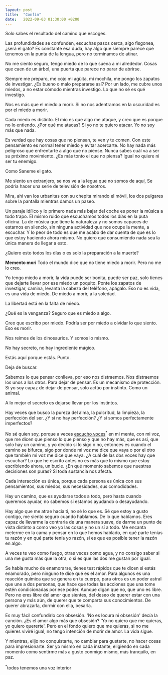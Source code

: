 ```yaml
---
layout: post
title:  "Confín"
date:   2022-09-03 01:30:00 +0200
---
```


Solo sabes el resultado del camino que escoges.

Las profundidades se confunden, escuchas pasos cerca, algo fisgonea, ¿será el gato?
Es constante esa duda, hay algo que siempre parece que tenemos en la punta de la lengua, pero no terminamos de atinar.

No me siento seguro, tengo miedo de lo que suena a mi alrededor. Cosas que caen de un árbol, una puerta que parece no parar de abrirse.

Siempre me preparo, me cojo mi agüita, mi mochila, me pongo los zapatos de investigar. ¿Es bueno o malo prepararse así? Por un lado, me cubre unos miedos, a no estar cómodo mientras investigo. Lo que no sé es qué investigo.

Nos es más que el miedo a morir. Si no nos adentramos en la oscuridad es por el miedo a morir.

Cada miedo es distinto. El mío es que algo me ataque, y creo que es porque no lo entiendo. ¿Por qué me atacas? Si yo no te quiero atacar. Yo no soy más que nada.

Es verdad que hay cosas que no piensan, te ven y te comen. Con este pensamiento es normal tener miedo y evitar acercarte. No hay nada más peligroso que enfrentarte a algo que no piense. Nunca sabes cuál va a ser su próximo movimiento. ¿Es más tonto el que no piensa? Igual no quiere ni ser tu enemigo.

Como Saneme el gato.

Me siento un extranjero, se nos ve a la legua que no somos de aquí, Se podría hacer una serie de televisión de nosotros.

Mira, ahí van los urbanitas con su chepita mirando el móvil, los dos pulgares sobre la pantalla mientras damos un paseo.

Un paraje idílico y lo primero nada más bajar del coche es poner la música a todo trapo. El mismo ruido que escuchamos todos los días en la puta oficina. La de música que tiene la naturaleza y no somos capaces de estarnos en silencio, sin ninguna actividad que nos ocupe la mente, a escuchar. Y lo peor de todo es que me acabo de dar cuenta de que es lo que estoy haciendo ahora mismo. No quiero que consumiendo nada sea la única manera de llegar a esto.

¿Quiero esto todos los días o es solo la preparación a la muerte?

__Memento mori__ Todo el mundo dice que no tiene miedo a morir. Pero no me lo creo.

Yo tengo miedo a morir, la vida puede ser bonita, puede ser paz, solo tienes que dejarte llevar por ese miedo un poquito. Ponte los zapatos de investigar, camina, levanta la cabeza del teléfono, apágalo. Eso no es vida, es una vida de miedo. De miedo a morir, a la soledad.

La libertad está en la falta de miedo.

¿Qué es la venganza? Seguro que es miedo a algo.

Creo que escribo por miedo. Podría ser por miedo a olvidar lo que siento. Eso es morir.

Nos reímos de los dinosaurios. Y somos lo mismo.

No hay secreto, no hay ingrediente mágico.

Estás aquí porque estás. Punto.

Deja de buscar.

Sabemos lo que pensar conlleva, por eso nos distraemos. Nos distraemos los unos a los otros. Para dejar de pensar. Es un mecanismo de protección. Si yo soy capaz de dejar de pensar, solo actúo por instinto. Como un animal.

A lo mejor el secreto es dejarse llevar por los instintos.

Hay veces que busco la pureza del alma, la pulcritud, la limpieza, la perfección del ser. ¿Y si no hay perfección? ¿Y si somos perfectamente imperfectos?

No sé quien soy, porque a veces <u>escucho voces</u><sup>*</sup> en mi mente, con mi voz, que me dicen que pienso lo que pienso y que no hay más, que es así, que solo hay un camino, y yo decido si lo sigo o no, entonces es cuando el camino se bifurca, sigo por donde mi voz me dice que vaya o por el otro que también mi voz me dice que vaya. ¿A cuál de las dos voces hay que escuchar? Lo que he escrito antes no es más que lo mismo que estoy escribiendo ahora, un bucle. ¿En qué momento sabemos que nuestras decisiones son puras? Si toda sustancia nos afecta.

Cada interacción es única, porque cada persona es única con sus pensamientos, sus miedos, sus necesidades, sus comodidades.

Hay un camino, que es ayudarse todos a todo, pero hasta cuando queremos ayudar, no sabemos si estamos ayudando o desayudando.

Hay algo que me atrae hacia ti, no sé lo que es. Sé que estoy a gusto contigo, me siento seguro cuando hablamos. De lo que hablamos. Eres capaz de llevarme la contraria de una manera suave, de darme un punto de vista distinto a como veo yo las cosas y no un sí a todo. Me encanta meterme en la cama y pensar en lo que hemos hablado, en qué parte tenías tu razón y en qué parte tenía yo razón, si es que es posible tener la razón en algo.

A veces te veo como fuego, otras veces como agua, y no consigo saber si una me gusta más que la otra, o si es que las dos me gustan por igual.

Se habla mucho de enamorarse, tienes test rápidos que te dicen si estás enamorado, pero ninguno te dice qué es el amor. Para algunos es una reacción química que se genera en tu cuerpo, para otros es un poder astral que une a dos personas, que hace que todas las acciones que una tome estén condicionadas por ese poder. Aunque digan que no, que uno es libre. Pero no eres libre del amor que sientes, del deseo de querer estar con una persona y más aún, de querer que te comparta sus conocimientos. De querer abrazarla, dormir con ella, besarla.

Es muy fácil confundirlo con obsesión. 'No es locura ni obsesión' decía la canción. ¿Es el amor algo más que obsesión? 'Yo no quiero que me quieras, yo quiero quererte'. Pero en el fondo quiero que me quieras, si no me quieres viviré igual, no tengo intención de morir de amor. La vida sigue.

Y mientras, elijo no conquistarte, no cambiar para gustarte, no hacer cosas para impresionarte. Ser yo mismo en cada instante, eligiendo en cada momento como sentirme más a gusto conmigo mismo, más tranquilo, en paz.

<sup>*</sup>todos tenemos una voz interior

